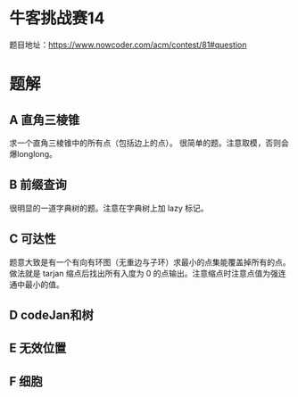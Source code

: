 # 牛客挑战赛14 
题目地址：https://www.nowcoder.com/acm/contest/81#question
# 题解
## A 直角三棱锥
求一个直角三棱锥中的所有点（包括边上的点）。
很简单的题。注意取模，否则会爆longlong。
## B 前缀查询
很明显的一道字典树的题。注意在字典树上加 lazy 标记。
## C 可达性
题意大致是有一个有向有环图（无重边与子环）求最小的点集能覆盖掉所有的点。
做法就是 tarjan 缩点后找出所有入度为 0 的点输出。注意缩点时注意点值为强连通中最小的值。
## D codeJan和树

## E 无效位置

## F 细胞
